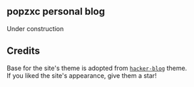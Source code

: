 ## popzxc personal blog

Under construction

## Credits

Base for the site's theme is adopted from [`hacker-blog`](https://github.com/tocttou/hacker-blog) theme.  
If you liked the site's appearance, give them a star!
